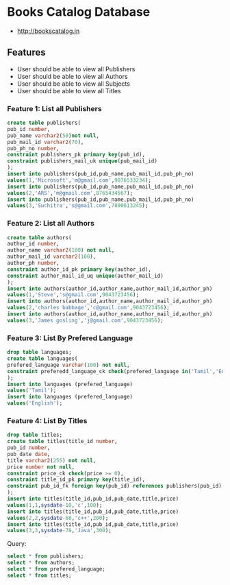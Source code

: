 # Books Catalog Database
* http://bookscatalog.in


## Features
* User should be able to view all Publishers
* User should be able to view all Authors
* User should be able to view all Subjects
* User should be able to view all Titles

### Feature 1: List all Publishers
```sql
create table publishers(
pub_id number,
pub_name varchar2(50)not null,
pub_mail_id varchar2(70),
pub_ph_no number,
constraint publishers_pk primary key(pub_id),
constraint publishers_mail_uk unique(pub_mail_id)
);
insert into publishers(pub_id,pub_name,pub_mail_id,pub_ph_no)
values(1,'Microsoft','m@gmail.com',9876533234);
insert into publishers(pub_id,pub_name,pub_mail_id,pub_ph_no)
values(2,'ARS','m@gmail.com',8765434567);
insert into publishers(pub_id,pub_name,pub_mail_id,pub_ph_no)
values(3,'Suchitra','s@gmail.com',7890613245);

```
### Feature 2: List all Authors
```sql
create table authors(
author_id number,
author_name varchar2(100) not null,
author_mail_id varchar2(100),
author_ph number,
constraint author_id_pk primary key(author_id),
constraint author_mail_id_uq unique(author_mail_id)
);
insert into authors(author_id,author_name,author_mail_id,author_ph)
values(1,'Steve','s@gmail.com',9043723456);
insert into authors(author_id,author_name,author_mail_id,author_ph)
values(2,'charles babbage','c@gmail.com',9043723456);
insert into authors(author_id,author_name,author_mail_id,author_ph)
values(3,'James gosling','j@gmail.com',9043723456);

```
### Feature 3: List By Prefered Language
```sql
drop table languages;
create table languages(
prefered_language varchar(100) not null,
constraint preferedd_language_ck check(prefered_language in('Tamil','English'))
);
insert into languages (prefered_language)
values('Tamil');
insert into languages (prefered_language)
values('English');
```
### Feature 4: List By Titles
```sql
drop table titles;
create table titles(title_id number,
pub_id number,
pub_date date,
title varchar2(255) not null,
price number not null,
constraint price_ck check(price >= 0),
constraint title_id_pk primary key(title_id),
constraint pub_id_fk foreign key(pub_id) references publishers(pub_id)
);
insert into titles(title_id,pub_id,pub_date,title,price)
values(1,1,sysdate-10,'c',100);
insert into titles(title_id,pub_id,pub_date,title,price)
values(2,2,sysdate-60,'c++',200);
insert into titles(title_id,pub_id,pub_date,title,price)
values(3,3,sysdate-78,'Java',300);
```
Query:
```sql
select * from publishers;
select * from authors;
select * from prefered_language;
select * from titles;
```
